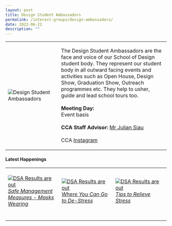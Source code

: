 ```yaml
---
layout: post
title: Design Student Ambassadors
permalink: /interest-groups/design-ambassadors/
date: 2022-06-21
description: ""
---
```


<div>
    <table>
        <tr>
            <td style="width:33%"><image src="/images/CCA_design_ambassadors.jpg" style="display:block;margin-left:auto;margin-right:auto;" alt="Design Student Ambassadors"></image></td>
            <td>
                <p>
                    The Design Student Ambassadors are the face and voice of our School of Design student body. They represent our student body in all outward facing events and activities such as Open House, Design Show, Graduation Show, Outreach programmes etc. They help to usher, guide and lead school tours too.<br>
                    <br>
                    <b>Meeting Day:</b><br>
                    Event basis<br>
                    <br>
                    <b>CCA Staff Advisor:</b> <a href="mailto:julians@tp.edu.sg">Mr Julian Siau</a><br>
                    <br>
                    CCA <a href="https://www.instagram.com/designstudentambassadors">Instagram</a>
                </p>
            </td>
        </tr>
    </table>
</div>

#### Latest Happenings

<div>
    <table>
        <tr>
            <td style="width:33%"><br>
                <a href="https://www.instagram.com/p/CZoifdjv0Wq/">
                    <image src="/images/Interest Groups/DSA_Safe Management Measures - Masks Wearing.png" style="display:block;margin-left:auto;margin-right:auto;" alt="DSA Results are out">
                    <h6 style="margin-top:0%">Safe Management Measures - Masks Wearing</h6>
                    </image>
                </a>
            </td>
            <td style="width:33%"><br>
                <a href="https://www.instagram.com/p/CX8SREpP_1J/">
                    <image src="/images/Interest Groups/DSA_Where You Can Go to De-stress.png" style="display:block;margin-left:auto;margin-right:auto;" alt="DSA Results are out">
                    <h6 style="margin-top:0%">Where You Can Go to De-Stress</h6>
                    </image>
                </a>
            </td>
            <td style="width:33%"><br>
							<a href="https://www.instagram.com/p/CXx_LL-vsuK/">
                    <image src="/images/Interest Groups/DSA_Tips to Relieve Stress.png" style="display:block;margin-left:auto;margin-right:auto;" alt="DSA Results are out">
                    <h6 style="margin-top:0%">Tips to Relieve Stress</h6>
                    </image>
                </a>
            </td>
        </tr>
    </table>
</div>